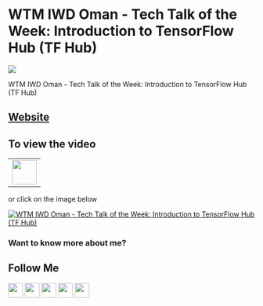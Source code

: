 # WTM IWD Oman - Tech Talk of the Week: Introduction to TensorFlow Hub (TF Hub)

[![](https://img.shields.io/badge/Bhavesh-Bhatt-blue)](https://bhattbhavesh91.github.io/)

WTM IWD Oman - Tech Talk of the Week: Introduction to TensorFlow Hub (TF Hub)

## [Website](https://gdg.community.dev/events/details/google-gdg-suhar-presents-wtm-iwd-oman-tech-talk-of-the-week-introduction-to-tensorflow-hub/)

## To view the video

<table>
   <tr>
      <td><a href="http://www.youtube.com/watch?v=Pn3Vh4m9TBo" target="_blank"><img height="50" src = "https://img.shields.io/youtube/views/Pn3Vh4m9TBo?color=blue&label=Watch%20on%20YouTube&logo=youtube&logoColor=red&style=for-the-badge"></a></td>
   </tr>
</table>

or click on the image below

[![WTM IWD Oman - Tech Talk of the Week: Introduction to TensorFlow Hub (TF Hub)](http://img.youtube.com/vi/Pn3Vh4m9TBo/0.jpg)](http://www.youtube.com/watch?v=Pn3Vh4m9TBo)


### Want to know more about me?
## Follow Me
<a href="https://twitter.com/_bhaveshbhatt" target="_blank"><img class="ai-subscribed-social-icon" src="https://bhattbhavesh91.github.io/assets/images/tw.png" width="30"></a>
<a href="https://www.youtube.com/bhaveshbhatt8791/" target="_blank"><img class="ai-subscribed-social-icon" src="https://bhattbhavesh91.github.io/assets/images/ytb.png" width="30"></a>
<a href="https://www.youtube.com/PythonTricks/" target="_blank"><img class="ai-subscribed-social-icon" src="https://bhattbhavesh91.github.io/assets/images/python_logo.png" width="30"></a>
<a href="https://github.com/bhattbhavesh91" target="_blank"><img class="ai-subscribed-social-icon" src="https://bhattbhavesh91.github.io/assets/images/gthb.png" width="30"></a>
<a href="https://www.linkedin.com/in/bhattbhavesh91/" target="_blank"><img class="ai-subscribed-social-icon" src="https://bhattbhavesh91.github.io/assets/images/lnkdn.png" width="30"></a>
